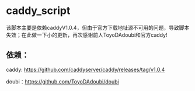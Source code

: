 # caddy_script
该脚本主要是依赖caddyV1.0.4，但由于官方下载地址源不可用的问题，导致脚本失效；在此做一下小的更新，再次感谢前人ToyoDAdoubi和官方caddy!



## 依赖：

caddy:  https://github.com/caddyserver/caddy/releases/tag/v1.0.4

doubi：https://github.com/ToyoDAdoubi/doubi